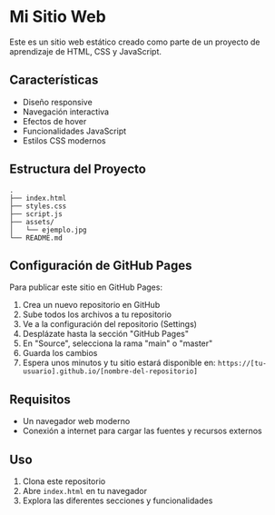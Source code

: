# Mi Sitio Web

Este es un sitio web estático creado como parte de un proyecto de aprendizaje de HTML, CSS y JavaScript.

## Características

- Diseño responsive
- Navegación interactiva
- Efectos de hover
- Funcionalidades JavaScript
- Estilos CSS modernos

## Estructura del Proyecto

```
.
├── index.html
├── styles.css
├── script.js
├── assets/
│   └── ejemplo.jpg
└── README.md
```

## Configuración de GitHub Pages

Para publicar este sitio en GitHub Pages:

1. Crea un nuevo repositorio en GitHub
2. Sube todos los archivos a tu repositorio
3. Ve a la configuración del repositorio (Settings)
4. Desplázate hasta la sección "GitHub Pages"
5. En "Source", selecciona la rama "main" o "master"
6. Guarda los cambios
7. Espera unos minutos y tu sitio estará disponible en: `https://[tu-usuario].github.io/[nombre-del-repositorio]`

## Requisitos

- Un navegador web moderno
- Conexión a internet para cargar las fuentes y recursos externos

## Uso

1. Clona este repositorio
2. Abre `index.html` en tu navegador
3. Explora las diferentes secciones y funcionalidades 